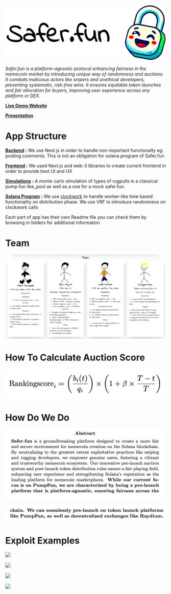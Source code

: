 ![Project Logo](./imgs/safer.fun_header.png)


*Safer.fun is a platform-agnostic protocol enhancing fairness in the memecoin market by introducing unique way of randomness and auctions. It combats malicious actors like snipers and unethical developers, preventing systematic, risk-free wins. It ensures equitable token launches and fair allocation for buyers, improving user experience across any platform or DEX.*


**[Live Demo Website](https://https://saferfun.vercel.app/)**

**[Presentation](https://youtu.be/kYnOp-JzL88)**


# App Structure


**[Backend](backend/) :** We use Nest.js in order to handle non-important functionalty eg. posting comments. This is not an obligation for solana program of Safer.fun

**[Frontend](frontend/) :** We used Next.js and web-3 libraries to create current frontend in order to provide best UI and UX

**[Simulations](simulations/) :** A monte carlo simulation of types of rugpulls in a classical pump.fun like_pool as well as a one for a mock safer.fun. 

**[Solana Program](solana-program/) :** We use [clockwork](https://docs.clockwork.xyz/) to handle worker-like time based functionality on distribution phase. We use VRF to introduce randomness on clockwork calls


Each part of app has their own Readme file you can check them by browsing in folders for additional information



# Team

![1728427044520.png](./imgs/1728427044520.png)


# How To Calculate Auction Score

![1728424925663.png](./imgs/auction_score.png)


# How Do We Do

![1728425160027.png](./imgs/1728425160027.png)

![1728425177566.png](./imgs/1728425177566.png)

# Exploit Examples

![](https://cdn.discordapp.com/attachments/1284871708548792353/1292769967015727104/image.png?ex=6706eb9a&is=67059a1a&hm=63c0d08ee93daaad75eb1920103c74d38bdbd0705b6589123076344ef086b39b&=)

![](https://cdn.discordapp.com/attachments/1284871708548792353/1292774976973176885/image.png?ex=6706f045&is=67059ec5&hm=ee6acb37d9707a854b9584fe9746ca83d5c650b48a65cf4b2307eb72a682669d&=)

![](https://cdn.discordapp.com/attachments/1284871708548792353/1292787000700571670/image.png?ex=6706fb77&is=6705a9f7&hm=bd28546f43af10158ff78519c4c4172bd20c6851b75851f8930d8a0c71b07c7e&=)

![](https://cdn.discordapp.com/attachments/1284871708548792353/1292787169341083679/image.png?ex=6706fb9f&is=6705aa1f&hm=58c97fb740aa8a98f4deb4b7e7b3a88b90fc21ddbf8795c83d7d42d53b6396ed&=)
